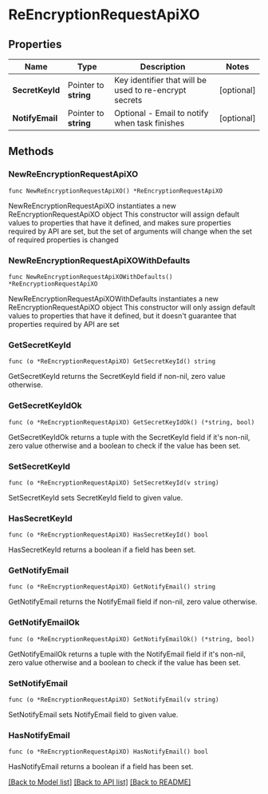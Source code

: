 # ReEncryptionRequestApiXO

## Properties

Name | Type | Description | Notes
------------ | ------------- | ------------- | -------------
**SecretKeyId** | Pointer to **string** | Key identifier that will be used to re-encrypt secrets | [optional] 
**NotifyEmail** | Pointer to **string** | Optional - Email to notify when task finishes | [optional] 

## Methods

### NewReEncryptionRequestApiXO

`func NewReEncryptionRequestApiXO() *ReEncryptionRequestApiXO`

NewReEncryptionRequestApiXO instantiates a new ReEncryptionRequestApiXO object
This constructor will assign default values to properties that have it defined,
and makes sure properties required by API are set, but the set of arguments
will change when the set of required properties is changed

### NewReEncryptionRequestApiXOWithDefaults

`func NewReEncryptionRequestApiXOWithDefaults() *ReEncryptionRequestApiXO`

NewReEncryptionRequestApiXOWithDefaults instantiates a new ReEncryptionRequestApiXO object
This constructor will only assign default values to properties that have it defined,
but it doesn't guarantee that properties required by API are set

### GetSecretKeyId

`func (o *ReEncryptionRequestApiXO) GetSecretKeyId() string`

GetSecretKeyId returns the SecretKeyId field if non-nil, zero value otherwise.

### GetSecretKeyIdOk

`func (o *ReEncryptionRequestApiXO) GetSecretKeyIdOk() (*string, bool)`

GetSecretKeyIdOk returns a tuple with the SecretKeyId field if it's non-nil, zero value otherwise
and a boolean to check if the value has been set.

### SetSecretKeyId

`func (o *ReEncryptionRequestApiXO) SetSecretKeyId(v string)`

SetSecretKeyId sets SecretKeyId field to given value.

### HasSecretKeyId

`func (o *ReEncryptionRequestApiXO) HasSecretKeyId() bool`

HasSecretKeyId returns a boolean if a field has been set.

### GetNotifyEmail

`func (o *ReEncryptionRequestApiXO) GetNotifyEmail() string`

GetNotifyEmail returns the NotifyEmail field if non-nil, zero value otherwise.

### GetNotifyEmailOk

`func (o *ReEncryptionRequestApiXO) GetNotifyEmailOk() (*string, bool)`

GetNotifyEmailOk returns a tuple with the NotifyEmail field if it's non-nil, zero value otherwise
and a boolean to check if the value has been set.

### SetNotifyEmail

`func (o *ReEncryptionRequestApiXO) SetNotifyEmail(v string)`

SetNotifyEmail sets NotifyEmail field to given value.

### HasNotifyEmail

`func (o *ReEncryptionRequestApiXO) HasNotifyEmail() bool`

HasNotifyEmail returns a boolean if a field has been set.


[[Back to Model list]](../README.md#documentation-for-models) [[Back to API list]](../README.md#documentation-for-api-endpoints) [[Back to README]](../README.md)


